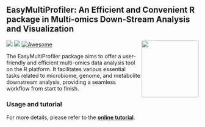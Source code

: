 ## EasyMultiProfiler: An Efficient and Convenient R package in Multi-omics Down-Stream Analysis and Visualization
<a href="man/figures/logo.png"><img src="[logo.png](logo.png)" width=150 align="right" ></a>
![](https://img.shields.io/badge/R%20language->=4.3.0-brightgreen.svg)
![](https://img.shields.io/badge/Mac%20OSX%20&%20Windows-Available-brightgreen.svg)
[![Awesome](https://cdn.rawgit.com/sindresorhus/awesome/d7305f38d29fed78fa85652e3a63e154dd8e8829/media/badge.svg)](https://github.com/liubingdong/EasyMultiProfier)

The EasyMultiProfiler package aims to offer a user-friendly and efficient multi-omics data analysis tool on the R platform. It facilitates various essential tasks related to microbiome, genome, and metabolite downstream analysis, providing a seamless workflow from start to finish.

### Usage and tutorial
For more details, please refer to the [**online tutorial**](https://liubingdong.github.io/EasyMultiProfiler_tutorial/).

